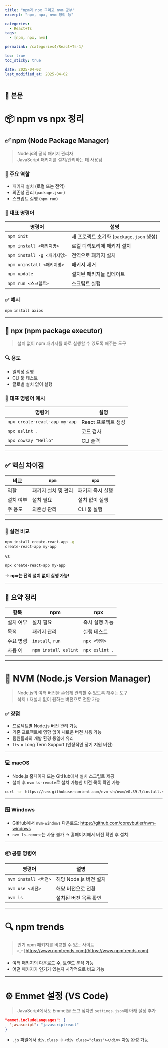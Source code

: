 ```yaml
---
title: "npm과 npx 그리고 nvm 공부"
excerpt: "npm, npx, nvm 정리 등"

categories:
  - React+Ts
tags:
  - [npm, npx, nvm]

permalink: /categories4/React+Ts-1/

toc: true
toc_sticky: true

date: 2025-04-02
last_modified_at: 2025-04-02
---
```


## 🦥 본문

# 📦 npm vs npx 정리

## ✅ npm (Node Package Manager)

> Node.js의 공식 패키지 관리자  
> JavaScript 패키지를 설치/관리하는 데 사용됨

### 🔧 주요 역할

- 패키지 설치 (로컬 또는 전역)
- 의존성 관리 (`package.json`)
- 스크립트 실행 (`npm run`)

### 📌 대표 명령어

| 명령어                      | 설명                                     |
| --------------------------- | ---------------------------------------- |
| `npm init`                  | 새 프로젝트 초기화 (`package.json` 생성) |
| `npm install <패키지명>`    | 로컬 디렉토리에 패키지 설치              |
| `npm install -g <패키지명>` | 전역으로 패키지 설치                     |
| `npm uninstall <패키지명>`  | 패키지 제거                              |
| `npm update`                | 설치된 패키지들 업데이트                 |
| `npm run <스크립트>`        | 스크립트 실행                            |

### ✅ 예시

```bash
npm install axios
```

---

## 🚀 npx (npm package executor)

> 설치 없이 npm 패키지를 바로 실행할 수 있도록 해주는 도구

### 🔍 용도

- 일회성 실행
- CLI 툴 테스트
- 글로벌 설치 없이 실행

### 📌 대표 명령어 예시

| 명령어                        | 설명                |
| ----------------------------- | ------------------- |
| `npx create-react-app my-app` | React 프로젝트 생성 |
| `npx eslint .`                | 코드 검사           |
| `npx cowsay "Hello"`          | CLI 출력            |

---

## ✅ 핵심 차이점

| 비교      | `npm`               | `npx`            |
| --------- | ------------------- | ---------------- |
| 역할      | 패키지 설치 및 관리 | 패키지 즉시 실행 |
| 설치 여부 | 설치 필요           | 설치 없이 실행   |
| 주 용도   | 의존성 관리         | CLI 툴 실행      |

---

### 🎯 실전 비교

```bash
npm install create-react-app -g
create-react-app my-app
```

vs

```bash
npx create-react-app my-app
```

→ **npx는 전역 설치 없이 실행 가능!**

---

## 📝 요약 정리

| 항목      | npm                  | npx            |
| --------- | -------------------- | -------------- |
| 설치 여부 | 설치 필요            | 즉시 실행 가능 |
| 목적      | 패키지 관리          | 실행 테스트    |
| 주요 명령 | `install`, `run`     | `npx <명령>`   |
| 사용 예   | `npm install eslint` | `npx eslint .` |

---

# 🔄 NVM (Node.js Version Manager)

> Node.js의 여러 버전을 손쉽게 관리할 수 있도록 해주는 도구  
> 삭제 / 재설치 없이 원하는 버전으로 전환 가능

### ✅ 장점

- 프로젝트별 Node.js 버전 관리 가능
- 기존 프로젝트에 영향 없이 새로운 버전 사용 가능
- 팀원들과의 개발 환경 통일에 유리
- `lts` = Long Term Support (안정적인 장기 지원 버전)

---

### 💻 macOS

- Node.js 홈페이지 또는 GitHub에서 설치 스크립트 제공
- 설치 후 `nvm ls-remote`로 설치 가능한 버전 목록 확인 가능

```bash
curl -o- https://raw.githubusercontent.com/nvm-sh/nvm/v0.39.7/install.sh | bash
```

---

### 🪟 Windows

- GitHub에서 `nvm-windows` 다운로드: https://github.com/coreybutler/nvm-windows
- `nvm ls-remote`는 사용 불가 → 홈페이지에서 버전 확인 후 설치

---

### 📦 공통 명령어

| 명령어               | 설명                   |
| -------------------- | ---------------------- |
| `nvm install <버전>` | 해당 Node.js 버전 설치 |
| `nvm use <버전>`     | 해당 버전으로 전환     |
| `nvm ls`             | 설치된 버전 목록 확인  |

---

# 🔍 npm trends

> 인기 npm 패키지를 비교할 수 있는 사이트  
> 👉 [https://www.npmtrends.com](https://www.npmtrends.com)

- 여러 패키지의 다운로드 수, 트렌드 분석 가능
- 어떤 패키지가 인기가 있는지 시각적으로 비교 가능

---

# ⚙️ Emmet 설정 (VS Code)

> JavaScript에서도 Emmet을 쓰고 싶다면 `settings.json`에 아래 설정 추가

```json
"emmet.includeLanguages": {
  "javascript": "javascriptreact"
}
```

- `.js` 파일에서 `div.class` → `<div class="class"></div>` 자동 완성 가능
